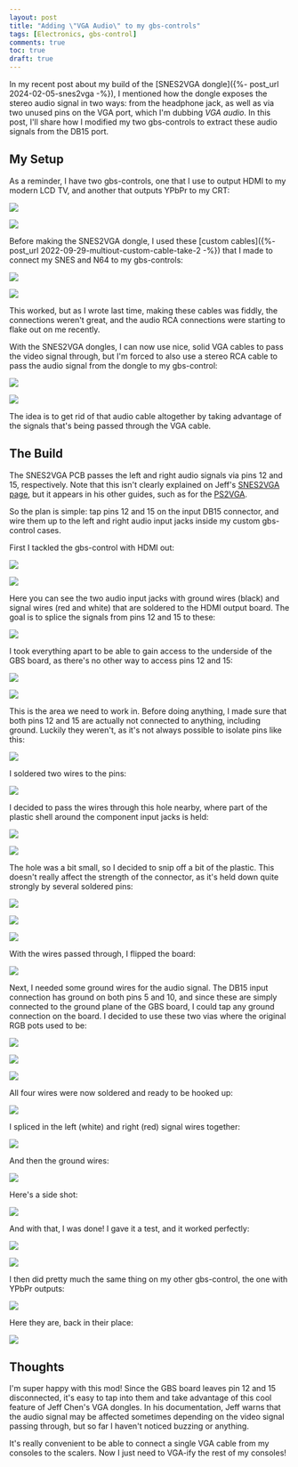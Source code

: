 ```yaml
---
layout: post
title: "Adding \"VGA Audio\" to my gbs-controls"
tags: [Electronics, gbs-control]
comments: true
toc: true
draft: true
---
```


In my recent post about my build of the [SNES2VGA dongle]({%- post_url 2024-02-05-snes2vga -%}), I mentioned how the dongle exposes the stereo audio signal in two ways: from the headphone jack, as well as via two unused pins on the VGA port, which I'm dubbing *VGA audio*. In this post, I'll share how I modified my two gbs-controls to extract these audio signals from the DB15 port.

## My Setup

As a reminder, I have two gbs-controls, one that I use to output HDMI to my modern LCD TV, and another that outputs YPbPr to my CRT:

![](/assets/images/gbs-control-vga-audio/IMG_4567.jpg)

![](/assets/images/gbs-control-vga-audio/IMG_4568.jpg)

Before making the SNES2VGA dongle, I used these [custom cables]({%- post_url 2022-09-29-multiout-custom-cable-take-2 -%}) that I made to connect my SNES and N64 to my gbs-controls:

![](/assets/images/gbs-control-vga-audio/IMG_8149.jpg)

![](/assets/images/gbs-control-vga-audio/IMG_9524.jpg)

This worked, but as I wrote last time, making these cables was fiddly, the connections weren't great, and the audio RCA connections were starting to flake out on me recently.

With the SNES2VGA dongles, I can now use nice, solid VGA cables to pass the video signal through, but I'm forced to also use a stereo RCA cable to pass the audio signal from the dongle to my gbs-control:

![](/assets/images/gbs-control-vga-audio/IMG_4394.jpg)

![](/assets/images/gbs-control-vga-audio/IMG_4396.jpg)

The idea is to get rid of that audio cable altogether by taking advantage of the signals that's being passed through the VGA cable.


## The Build

The SNES2VGA PCB passes the left and right audio signals via pins 12 and 15, respectively. Note that this isn't clearly explained on Jeff's [SNES2VGA page](https://github.com/jeffqchen/SNES2VGA?tab=readme-ov-file#audio), but it appears in his other guides, such as for the [PS2VGA](https://github.com/jeffqchen/PS2VGA/wiki/1.-Features#audio-signals).

So the plan is simple: tap pins 12 and 15 on the input DB15 connector, and wire them up to the left and right audio input jacks inside my custom gbs-control cases.

First I tackled the gbs-control with HDMI out:

![](/assets/images/gbs-control-vga-audio/IMG_4598.jpg)

![](/assets/images/gbs-control-vga-audio/IMG_4599.jpg)

Here you can see the two audio input jacks with ground wires (black) and signal wires (red and white) that are soldered to the HDMI output board. The goal is to splice the signals from pins 12 and 15 to these:

![](/assets/images/gbs-control-vga-audio/IMG_4600.jpg)

I took everything apart to be able to gain access to the underside of the GBS board, as there's no other way to access pins 12 and 15:

![](/assets/images/gbs-control-vga-audio/IMG_4601.jpg)

![](/assets/images/gbs-control-vga-audio/IMG_4602.jpg)

This is the area we need to work in. Before doing anything, I made sure that both pins 12 and 15 are actually not connected to anything, including ground. Luckily they weren't, as it's not always possible to isolate pins like this:

![](/assets/images/gbs-control-vga-audio/IMG_4603.jpg)

I soldered two wires to the pins:

![](/assets/images/gbs-control-vga-audio/IMG_4606.jpg)

I decided to pass the wires through this hole nearby, where part of the plastic shell around the component input jacks is held:

![](/assets/images/gbs-control-vga-audio/IMG_4607.jpg)

![](/assets/images/gbs-control-vga-audio/IMG_4610.jpg)

The hole was a bit small, so I decided to snip off a bit of the plastic. This doesn't really affect the strength of the connector, as it's held down quite strongly by several soldered pins:

![](/assets/images/gbs-control-vga-audio/IMG_4611.jpg)

![](/assets/images/gbs-control-vga-audio/IMG_4613.jpg)

![](/assets/images/gbs-control-vga-audio/IMG_4617.jpg)

With the wires passed through, I flipped the board:

![](/assets/images/gbs-control-vga-audio/IMG_4618.jpg)

Next, I needed some ground wires for the audio signal. The DB15 input connection has ground on both pins 5 and 10, and since these are simply connected to the ground plane of the GBS board, I could tap any ground connection on the board. I decided to use these two vias where the original RGB pots used to be:

![](/assets/images/gbs-control-vga-audio/IMG_4619.jpg)

![](/assets/images/gbs-control-vga-audio/IMG_4620.jpg)

![](/assets/images/gbs-control-vga-audio/IMG_4621.jpg)

All four wires were now soldered and ready to be hooked up:

![](/assets/images/gbs-control-vga-audio/IMG_4622.jpg)

I spliced in the left (white) and right (red) signal wires together:

![](/assets/images/gbs-control-vga-audio/IMG_4624.jpg)

And then the ground wires:

![](/assets/images/gbs-control-vga-audio/IMG_4625.jpg)

Here's a side shot:

![](/assets/images/gbs-control-vga-audio/IMG_4628.jpg)

And with that, I was done! I gave it a test, and it worked perfectly:

![](/assets/images/gbs-control-vga-audio/IMG_4631.jpg)

![](/assets/images/gbs-control-vga-audio/IMG_4630.jpg)

I then did pretty much the same thing on my other gbs-control, the one with YPbPr outputs:

![](/assets/images/gbs-control-vga-audio/IMG_4594.jpg)

Here they are, back in their place:

![](/assets/images/gbs-control-vga-audio/IMG_4635.jpg)


## Thoughts

I'm super happy with this mod! Since the GBS board leaves pin 12 and 15 disconnected, it's easy to tap into them and take advantage of this cool feature of Jeff Chen's VGA dongles. In his documentation, Jeff warns that the audio signal may be affected sometimes depending on the video signal passing through, but so far I haven't noticed buzzing or anything.

It's really convenient to be able to connect a single VGA cable from my consoles to the scalers. Now I just need to VGA-ify the rest of my consoles!
